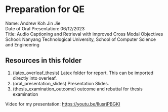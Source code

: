 # Preparation for QE
Name: Andrew Koh Jin Jie  
Date of Oral Presentation: 06/12/2023  
Title: Audio Captioning and Retrieval with improved Cross Modal Objectives
School: Nanyang Technological University, School of Computer Science and Engineering  

## Resources in this folder
1. (latex_overleaf_thesis) Latex folder for report. This can be imported directly into overleaf.
2. (oral_presentation_slides) Presentation Slides.
3. (thesis_examination_outcome) outcome and rebuttal for thesis examination

Video for my presentation: https://youtu.be/IlusrjPBGKI

